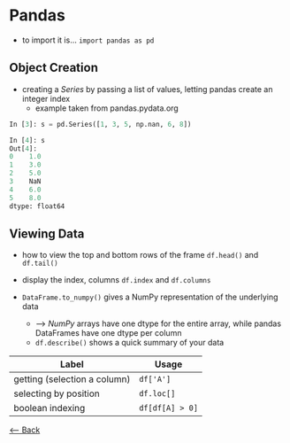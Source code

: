 # Pandas
- to import it is... `import pandas as pd`

## Object Creation
- creating a *Series* by passing a list of values, letting pandas create an integer index
    - example taken from pandas.pydata.org
```python
In [3]: s = pd.Series([1, 3, 5, np.nan, 6, 8])

In [4]: s
Out[4]: 
0    1.0
1    3.0
2    5.0
3    NaN
4    6.0
5    8.0
dtype: float64
```
## Viewing Data

- how to view the top and bottom rows of the frame
`df.head()` and `df.tail()`
- display the index, columns
`df.index` and `df.columns`

- `DataFrame.to_numpy()` gives a NumPy representation of the underlying data
    - --> *NumPy* arrays have one dtype for the entire array, while pandas DataFrames have one dtype per column
    - `df.describe()` shows a quick summary of your data

Label | Usage
-----|------
getting (selection a column) | `df['A']`
selecting by position | `df.loc[]`
boolean indexing | `df[df[A] > 0]`





[<-- Back](README.md)
